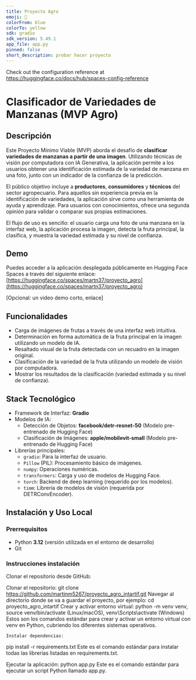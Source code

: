 ```yaml
---
title: Proyecto Agro
emoji: 🏃
colorFrom: blue
colorTo: yellow
sdk: gradio
sdk_version: 5.49.1
app_file: app.py
pinned: false
short_description: probar hacer proyecto
---
```


Check out the configuration reference at https://huggingface.co/docs/hub/spaces-config-reference


# Clasificador de Variedades de Manzanas (MVP Agro)

## Descripción
Este Proyecto Mínimo Viable (MVP) aborda el desafío de **clasificar variedades de manzanas a partir de una imagen**. Utilizando técnicas de visión por computadora con IA Generativa, la aplicación permite a los usuarios obtener una identificación estimada de la variedad de manzana en una foto, junto con un indicador de la confianza de la predicción.

El público objetivo incluye a **productores**, **consumidores** y **técnicos** del sector agropecuario. Para aquellos sin experiencia previa en la identificación de variedades, la aplicación sirve como una herramienta de ayuda y aprendizaje. Para usuarios con conocimientos, ofrece una segunda opinión para validar o comparar sus propias estimaciones.

El flujo de uso es sencillo: el usuario carga una foto de una manzana en la interfaz web, la aplicación procesa la imagen, detecta la fruta principal, la clasifica, y muestra la variedad estimada y su nivel de confianza.

## Demo
Puedes acceder a la aplicación desplegada públicamente en Hugging Face Spaces a través del siguiente enlace:
[https://huggingface.co/spaces/martn37/proyecto_agro](https://huggingface.co/spaces/martn37/proyecto_agro)

[Opcional:  un video demo corto,  enlace]

## Funcionalidades
- Carga de imágenes de frutas a través de una interfaz web intuitiva.
- Determinación en forma automática de la fruta principal en la imagen utilizando un modelo de IA.
- Resaltado visual de la fruta detectada con un recuadro en la imagen original.
- Clasificación de la variedad de la fruta utilizando un modelo de visión por computadora.
- Mostrar los resultados de la clasificación (variedad estimada y su nivel de confianza).

## Stack Tecnológico
- Framework de Interfaz: **Gradio**
- Modelos de IA:
    - Detección de Objetos: **facebook/detr-resnet-50** (Modelo pre-entrenado de Hugging Face)
    - Clasificación de Imágenes: **apple/mobilevit-small** (Modelo pre-entrenado de Hugging Face)
- Librerías principales:
    - `gradio`: Para la interfaz de usuario.
    - `Pillow` (PIL): Procesamiento básico de imágenes.
    - `numpy`: Operaciones numéricas.
    - `transformers`: Carga y uso de modelos de Hugging Face.
    - `torch`: Backend de deep learning (requerido por los modelos).
    - `timm`: Librería de modelos de visión (requerida por DETRConvEncoder).

## Instalación y Uso Local

### Prerrequisitos
- Python **3.12** (versión utilizada en el entorno de desarrollo)
- Git

###  Instrucciones instalación
Clonar el repositorio desde GitHub:


Clonar el repositorio: git clone https://github.com/martinm5267/proyecto_agro_intartif.git
    Navegar al directorio donde se va a guardar el proyecto, por ejemplo: 
    cd proyecto_agro_intartif 
    Crear y activar entorno virtual: 
python -m venv venv, source venv/bin/activate (Linux/macOS), 
venv\Scripts\activate (Windows) 
Estos son los comandos estándar para crear y activar un entorno virtual con venv en Python, cubriendo los diferentes sistemas operativos.
    
    Instalar dependencias: 
pip install -r requirements.txt 
Este es el comando estándar para instalar todas las librerías listadas en requirements.txt.

Ejecutar la aplicación: python app.py
 Este es el comando estándar para ejecutar un script Python llamado app.py.







